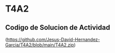 # T4A2

## Codigo de Solucion de Actividad

(https://github.com/Jesus-David-Hernandez-Garcia/T4A2/blob/main/T4A2.zip)
